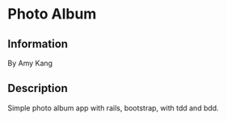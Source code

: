 <h1>Photo Album</h1>

<h2>Information</h2>

By Amy Kang

<h2>Description</h2>

Simple photo album app with rails, bootstrap, with tdd and bdd.
